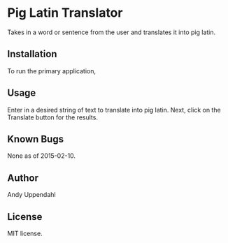 Pig Latin Translator
======================

Takes in a word or sentence from the user and translates it into pig latin.

Installation
------------

To run the primary application,

Usage
-----

Enter in a desired string of text to translate into pig latin. Next, click on the Translate button for the results.

Known Bugs
----------

None as of 2015-02-10.

Author
------

Andy Uppendahl

License
-------

MIT license.
